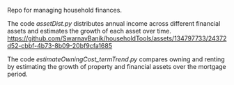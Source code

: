 Repo for managing household finances.

The code *assetDist.py* distributes annual income across different financial assets and estimates the growth of each asset over time.
https://github.com/SwarnavBanik/householdTools/assets/134797733/24372d52-cbbf-4b73-8b09-20bf9cfa1685

The code *estimateOwningCost_termTrend.py* compares owning and renting by estimating the growth of property and financial assets over the mortgage period.


